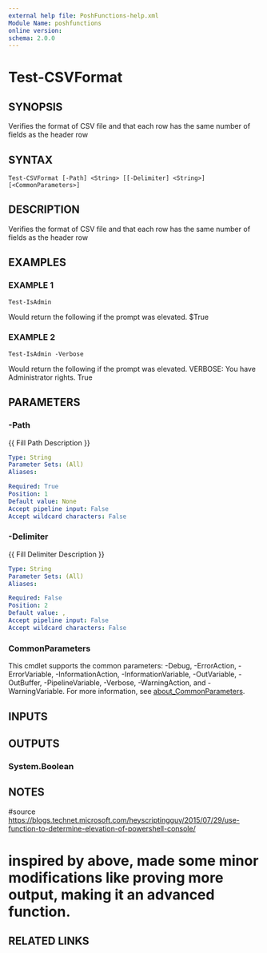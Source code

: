 ```yaml
---
external help file: PoshFunctions-help.xml
Module Name: poshfunctions
online version:
schema: 2.0.0
---
```


# Test-CSVFormat

## SYNOPSIS
Verifies the format of CSV file and that each row has the same number of fields as the header row

## SYNTAX

```
Test-CSVFormat [-Path] <String> [[-Delimiter] <String>] [<CommonParameters>]
```

## DESCRIPTION
Verifies the format of CSV file and that each row has the same number of fields as the header row

## EXAMPLES

### EXAMPLE 1
```
Test-IsAdmin
```

Would return the following if the prompt was elevated.
$True

### EXAMPLE 2
```
Test-IsAdmin -Verbose
```

Would return the following if the prompt was elevated.
VERBOSE: You have Administrator rights.
True

## PARAMETERS

### -Path
{{ Fill Path Description }}

```yaml
Type: String
Parameter Sets: (All)
Aliases:

Required: True
Position: 1
Default value: None
Accept pipeline input: False
Accept wildcard characters: False
```

### -Delimiter
{{ Fill Delimiter Description }}

```yaml
Type: String
Parameter Sets: (All)
Aliases:

Required: False
Position: 2
Default value: ,
Accept pipeline input: False
Accept wildcard characters: False
```

### CommonParameters
This cmdlet supports the common parameters: -Debug, -ErrorAction, -ErrorVariable, -InformationAction, -InformationVariable, -OutVariable, -OutBuffer, -PipelineVariable, -Verbose, -WarningAction, and -WarningVariable. For more information, see [about_CommonParameters](http://go.microsoft.com/fwlink/?LinkID=113216).

## INPUTS

## OUTPUTS

### System.Boolean
## NOTES
#source https://blogs.technet.microsoft.com/heyscriptingguy/2015/07/29/use-function-to-determine-elevation-of-powershell-console/
# inspired by above, made some minor modifications like proving more output, making it an advanced function.

## RELATED LINKS
